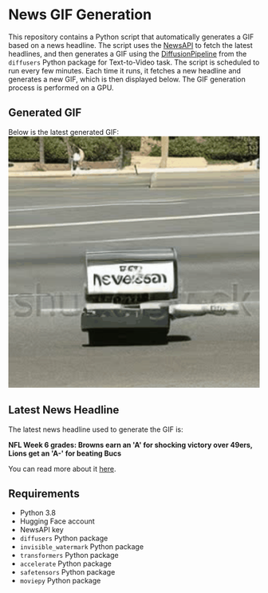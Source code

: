 # News GIF Generation
This repository contains a Python script that automatically generates a GIF based on a news headline. The script uses the [NewsAPI](https://newsapi.org/) to fetch the latest headlines, and then generates a GIF using the [DiffusionPipeline](https://github.com/huggingface/diffusers) from the `diffusers` Python package for Text-to-Video task.
The script is scheduled to run every few minutes. Each time it runs, it fetches a new headline and generates a new GIF, which is then displayed below. The GIF generation process is performed on a GPU.

## Generated GIF
Below is the latest generated GIF:
![Generated GIF](output.gif?raw=true&v=1697524591)

## Latest News Headline
The latest news headline used to generate the GIF is:

**NFL Week 6 grades: Browns earn an 'A' for shocking victory over 49ers, Lions get an 'A-' for beating Bucs**

You can read more about it [here](https://www.cbssports.com/nfl/news/nfl-week-6-grades-browns-earn-an-a-for-shocking-victory-over-49ers-lions-get-an-a-for-beating-bucs/).

## Requirements
- Python 3.8
- Hugging Face account
- NewsAPI key
- `diffusers` Python package
- `invisible_watermark` Python package
- `transformers` Python package
- `accelerate` Python package
- `safetensors` Python package
- `moviepy` Python package
